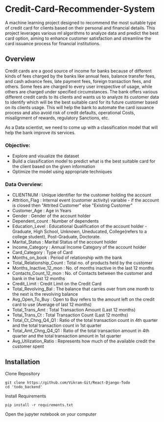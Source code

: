 # Credit-Card-Recommender-System

A machine learning project designed to recommend the most suitable type of credit card for clients based on their personal and financial details. This project leverages various ml algorithms to analyze data and predict the best card option, aiming to enhance customer satisfaction and streamline the card issuance process for financial institutions.

## Overview

Credit cards are a good source of income for banks because of different kinds of fees charged by the banks like annual fees, balance transfer fees, and cash advance fees, late payment fees, foreign transaction fees, and others. Some fees are charged to every user irrespective of usage, while others are charged under specified circumstances.
The bank offers various different credit cards to its clients and wants us to analyze its customer data to identify which will be the best suitable card for its future customer based on its clients usage. This will help the bank to automate the card issuance process and also avoid risk of credit defaults, operational Costs, misalignment of rewards, regulatory Sanctions, etc.

As a Data scientist, we need to come up with a classification model that will help the bank improve its services.

### Objective:
- Explore and visualize the dataset
- Build a classification model to predict what is the best suitable card for the client based on the given information
- Optimize the model using appropriate techniques

### Data Overview: 

- CLIENTNUM : Unique identifier for the customer holding the account
- Attrition_Flag : Internal event (customer activity) variable - if the account is closed then "Attrited Customer" else "Existing Customer"
- Customer_Age : Age in Years
- Gender : Gender of the account holder
- Dependent_count : Number of dependents
- Education_Level : Educational Qualification of the account holder - Graduate, High School, Unknown, Uneducated, College(refers to a college student), Post-Graduate, Doctorate.
- Marital_Status : Marital Status of the account holder
- Income_Category : Annual Income Category of the account holder
- Card_Category : Type of Card
- Months_on_book : Period of relationship with the bank
- Total_Relationship_Count : Total no. of products held by the customer
- Months_Inactive_12_mon : No. of months inactive in the last 12 months
- Contacts_Count_12_mon : No. of Contacts between the customer and bank in the last 12 months
- Credit_Limit : Credit Limit on the Credit Card
- Total_Revolving_Bal : The balance that carries over from one month to the next is the revolving balance
- Avg_Open_To_Buy : Open to Buy refers to the amount left on the credit card to use (Average of last 12 months)
- Total_Trans_Amt : Total Transaction Amount (Last 12 months)
- Total_Trans_Ct : Total Transaction Count (Last 12 months)
- Total_Ct_Chng_Q4_Q1 : Ratio of the total transaction count in 4th quarter and the total transaction count in 1st quarter
- Total_Amt_Chng_Q4_Q1 : Ratio of the total transaction amount in 4th quarter and the total transaction amount in 1st quarter
- Avg_Utilization_Ratio : Represents how much of the available credit the customer spent

## Installation

Clone Repository
```
git clone https://github.com/Vikram-Git/React-Django-Todo
cd 'todo_backend'
```
Install Requirements
```
pip install -r requirements.txt
```
Open the jupyter notebook on your computer 
